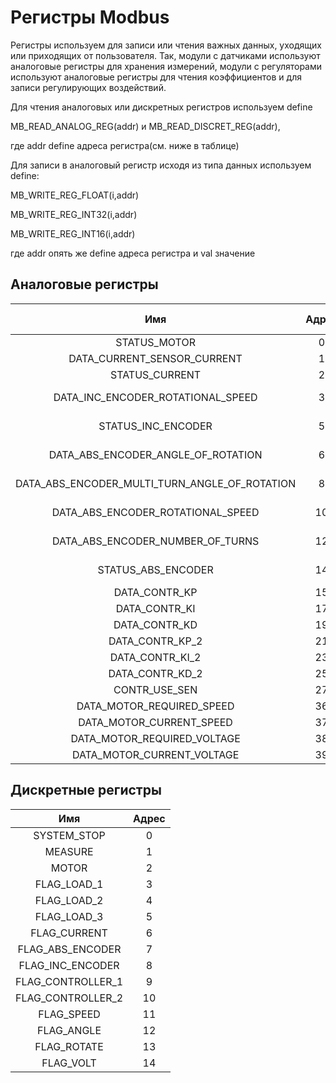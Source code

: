 # Регистры Modbus

 Регистры используем для записи или чтения важных данных, уходящих или приходящих от пользователя. Так, модули с датчиками используют аналоговые регистры для хранения измерений, модули с регуляторами используют аналоговые регистры для чтения коэффициентов и для записи регулирующих воздействий.   

 Для чтения аналоговых или дискретных регистров используем define
 
 MB_READ_ANALOG_REG(addr) и MB_READ_DISCRET_REG(addr),
 
 где addr define адреса регистра(см. ниже в таблице)


 Для записи в аналоговый регистр исходя из типа данных используем define:
 
  MB_WRITE_REG_FLOAT(i,addr)
  
  MB_WRITE_REG_INT32(i,addr)
  
  MB_WRITE_REG_INT16(i,addr)
  
  где addr опять же define адреса регистра и val значение

## Аналоговые регистры

|    Имя 				         | Адрес |  Тип данных |       Модуль           | Тип взаимодействия |
|:----------------------------------------------:|:-----:|:-----------:|:----------------------:|:------------------:|
| STATUS_MOTOR			  		 |   0   |    int16    | пользователь?		|    Read/Write	     |
| DATA_CURRENT_SENSOR_CURRENT 	   		 |   1	 |    int16    | датчик тока		|    Read only	     |
| STATUS_CURRENT	 	   		 |   2	 |    int16    | датчик тока		|		     |
| DATA_INC_ENCODER_ROTATIONAL_SPEED		 |   3	 |    float    | инкрементальный энкодер|    Read only	     |
| STATUS_INC_ENCODER		  		 |   5	 |    int16    | инкрементальный энкодер|    		     |	
| DATA_ABS_ENCODER_ANGLE_OF_ROTATION		 |   6	 |    float    | абсолютный энкодер	|    Read only	     |
| DATA_ABS_ENCODER_MULTI_TURN_ANGLE_OF_ROTATION  |   8	 |    int32    | абсолютный энкодер	|    Read only	     |
| DATA_ABS_ENCODER_ROTATIONAL_SPEED		 |   10  |    float    | абсолютный энкодер	|    Read only	     |
| DATA_ABS_ENCODER_NUMBER_OF_TURNS		 |   12  |    int32    | абсолютный энкодер	|    Read only	     |
| STATUS_ABS_ENCODER		  		 |   14  |    int16    | абсолютный энкодер	|    		     |
| DATA_CONTR_KP	  	  			 |   15  |    float    | регулятор		|    		     |
| DATA_CONTR_KI		  			 |   17  |    float    | регулятор		|    		     |
| DATA_CONTR_KD		  			 |   19  |    float    | регулятор		|    		     |
| DATA_CONTR_KP_2				 |   21  |    float    | регулятор		|    		     |
| DATA_CONTR_KI_2		  		 |   23  |    float    | регулятор		|    		     |
| DATA_CONTR_KD_2		  		 |   25  |    float    | регулятор		|    		     |
| CONTR_USE_SEN		  			 |   27  |    int16    | регулятор		|    		     |
| DATA_MOTOR_REQUIRED_SPEED			 |   36  |    int16    | двигатель		|    Read/Write	     |
| DATA_MOTOR_CURRENT_SPEED			 |   37  |    int16    | двигатель		|    Read only	     |
| DATA_MOTOR_REQUIRED_VOLTAGE			 |   38  |    int16    | двигатель		|    Read/Write	     |
| DATA_MOTOR_CURRENT_VOLTAGE			 |   39  |    int16    | двигатель		|    Read only	     |

## Дискретные регистры

|    Имя 				  | Адрес |
|:----------------------------------------------:|:--------:|
| SYSTEM_STOP			|  0  	|
| MEASURE			|  1	|
| MOTOR				|  2	|
| FLAG_LOAD_1			|  3	|
|  FLAG_LOAD_2			|  4	|	
|  FLAG_LOAD_3			|  5	|
| FLAG_CURRENT			|  6	|
|  FLAG_ABS_ENCODER			|  7	|	
|  FLAG_INC_ENCODER			|  8	|
|  FLAG_CONTROLLER_1		|  9	|
|  FLAG_CONTROLLER_2		|  10	|
|  FLAG_SPEED			|  11	|
|  FLAG_ANGLE		|  12	| 
|  FLAG_ROTATE  	                  |  13	|
|  FLAG_VOLT  	                  |  14	|

